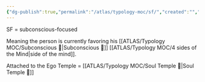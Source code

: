 ```yaml
---
{"dg-publish":true,"permalink":"/atlas/typology-moc/sf/","created":"","updated":"2023-03-28T18:53:21.175+02:00"}
---
```



SF = subconscious-focused 

Meaning the person is currently favoring his [[ATLAS/Typology MOC/Subconscious 🤸\|Subconscious 🤸]] [[ATLAS/Typology MOC/4 sides of the Mind\|side of the mind]]. 

Attached to the Ego Temple = [[ATLAS/Typology MOC/Soul Temple 👥\|Soul Temple 👥]]

